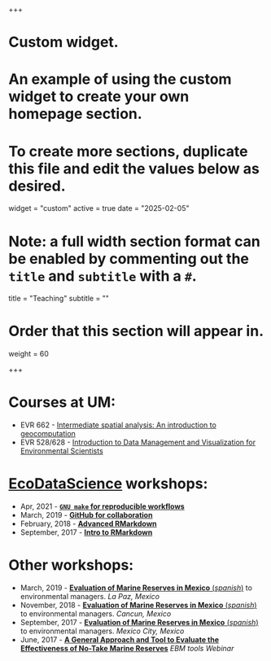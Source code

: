 +++
# Custom widget.
# An example of using the custom widget to create your own homepage section.
# To create more sections, duplicate this file and edit the values below as desired.
widget = "custom"
active = true
date = "2025-02-05"

# Note: a full width section format can be enabled by commenting out the `title` and `subtitle` with a `#`.
title = "Teaching"
subtitle = ""

# Order that this section will appear in.
weight = 60

+++

# Courses at UM:

- EVR 662 - [Intermediate spatial analysis: An introduction to geocomputation](https://jcvdav.github.io/EVR_662/)
- EVR 528/628 - [Introduction to Data Management and Visualization for Environmental Scientists](https://jcvdav.github.io/EVR_628/)

# [EcoDataScience](https://ecodatascience.github.io/) workshops:

- Apr, 2021 - [**`GNU make` for reproducible workflows**](https://github.com/jcvdav/make_tutorial)
- March, 2019 - [**GitHub for collaboration**](https://github.com/jcvdav/GitHubCollab)
- February, 2018 - [**Advanced RMarkdown**](https://github.com/jcvdav/LAFF_R)
- September, 2017 - [**Intro to RMarkdown**](https://jcvdav.github.io/intro2Rmd/)

# Other workshops:

- March, 2019 -  [**Evaluation of Marine Reserves in Mexico** (*spanish*)](https://jcvdav.github.io/curso_marea/) to environmental managers. *La Paz, Mexico*
- November, 2018 - [**Evaluation of Marine Reserves in Mexico** (*spanish*)](https://jcvdav.github.io/curso_marea/) to environmental managers. *Cancun, Mexico*
- September, 2017 - [**Evaluation of Marine Reserves in Mexico** (*spanish*)](https://jcvdav.github.io/CursoMAREA/) to environmental managers. *Mexico City, Mexico*
- June, 2017 - [**A General Approach and Tool to Evaluate the Effectiveness of No-Take Marine Reserves**](https://www.openchannels.org/webinars/2017/general-approach-and-tool-evaluate-effectiveness-no-take-marine-reserves) *EBM tools Webinar*
